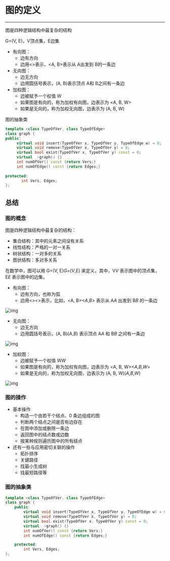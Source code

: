 # 图的定义

---

图是四种逻辑结构中最复杂的结构

G=(V, E)，V顶点集，E边集

- 有向图：
  - 边有方向
  - 边用<>表示，<A, B>表示从 A出发到 B的一条边
- 无向图：
  - 边无方向
  - 边用圆括号表示，(A, B)表示顶点 A和 B之间有一条边
- 加权图：
  - 边被赋予一个权值 W
  - 如果图是有向的，称为加权有向图，边表示为 <A, B, W>
  - 如果是无向的，称为加权无向图，边表示为 (A, B, W)

图的抽象类

```C++
template <class TypeOfVer, class TypeOfEdge>
class graph {
public:
     virtual void insert(TypeOfVer x, TypeOfVer y, TypeOfEdge w) = 0;
     virtual void remove(TypeOfVer x, TypeOfVer y) = 0;
     virtual bool exist(TypeOfVer x, TypeOfVer y) const = 0;
     virtual  ~graph() {}
     int numOfVer() const {return Vers;}
     int numOfEdge() const {return Edges;}
 
protected:
       int Vers, Edges;
};
```







## 总结

### 图的概念

图是四种逻辑结构中最复杂的结构：

- 集合结构：其中的元素之间没有关系
- 线性结构：严格的一对一关系
- 树状结构：一对多的关系
- 图状结构：多对多关系

在数学中，图可以用 G=(V, E)*G*=(*V*,*E*) 来定义，其中，V*V* 表示图中的顶点集，E*E* 表示图中的边集。

- 有向图：
  - 边有方向，也称为弧
  - 边用<><>表示，比如，<A, B><*A*,*B*> 表示从 A*A* 出发到 B*B* 的一条边

![img](https://staticcdn.boyuai.com/user-assets/396/kE2xJvQDk5CWU62CHueZC7/1.png!png)

- 无向图：
  - 边无方向
  - 边用圆括号表示，(A, B)(*A*,*B*) 表示顶点 A*A* 和 B*B* 之间有一条边

![img](https://staticcdn.boyuai.com/user-assets/396/aUBWAj3ijsKdHzxne7YjAA/2.png!png)

- 加权图：
  - 边被赋予一个权值 W*W*
  - 如果图是有向的，称为加权有向图，边表示为 <A, B, W><*A*,*B*,*W*>
  - 如果是无向的，称为加权无向图，边表示为 (A, B, W)(*A*,*B*,*W*)

![img](https://staticcdn.boyuai.com/user-assets/396/EEWZTVb3vRMWfEN9FszwhQ/3.png!png)

### 图的操作

- 基本操作
  - 构造一个由若干个结点、0 条边组成的图
  - 判断两个结点之间是否有边存在
  - 在图中添加或删除一条边
  - 返回图中的结点数或边数
  - 按某种规则遍历图中的所有结点
- 还有一些与应用密切关联的操作
  - 拓扑排序
  - 关键路径
  - 找最小生成树
  - 找最短路径等

### 图的抽象类

```C++
template <class TypeOfVer, class TypeOfEdge>
class graph {
    public:
        virtual void insert(TypeOfVer x, TypeOfVer y, TypeOfEdge w) = 0;
        virtual void remove(TypeOfVer x, TypeOfVer y) = 0;
        virtual bool exist(TypeOfVer x, TypeOfVer y) const = 0;
        virtual  ~graph() {}
        int numOfVer() const {return Vers;}
        int numOfEdge() const {return Edges;}

    protected:
        int Vers, Edges;
};
```







